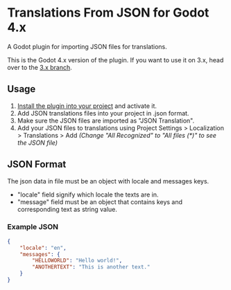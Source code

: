 # Translations From JSON for Godot 4.x

A Godot plugin for importing JSON files for translations.

This is the Godot 4.x version of the plugin. If you want to use it on 3.x, head over to the [3.x branch](https://github.com/AliYil/TranslationsFromJson/tree/3.x).

## Usage

1. [Install the plugin into your project](https://docs.godotengine.org/en/4.0/tutorials/plugins/editor/installing_plugins.html) and activate it.
2. Add JSON translations files into your project in .json format.
3. Make sure the JSON files are imported as "JSON Translation".
4. Add your JSON files to translations using Project Settings > Localization > Translations > Add *(Change "All Recognized" to "All files (\*)" to see the JSON file)*

## JSON Format

The json data in file must be an object with locale and messages keys.

- "locale" field signify which locale the texts are in.
- "message" field must be an object that contains keys and corresponding text as string value.

### Example JSON

```json
{
    "locale": "en",
    "messages": {
        "HELLOWORLD": "Hello world!",
        "ANOTHERTEXT": "This is another text."
    }
}
```
